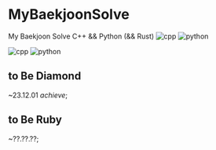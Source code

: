 # MyBaekjoonSolve
My Baekjoon Solve
C++ && Python (&& Rust)
![cpp](https://img.shields.io/badge/-00599C.svg?&style=for-the-badge&logo=Cplusplus&logoColor=white)
![python](https://img.shields.io/badge/-3776AB.svg?&style=for-the-badge&logo=Python&logoColor=white)


![cpp](https://img.shields.io/badge/-00599C.svg?&style=for-the-badge&logo=C++&logoColor=white)
![python](https://img.shields.io/badge/3776AB.svg?&style=for-the-badge&logo=Python&logoColor=white)


## to Be Diamond
~23.12.01 *achieve*;

## to Be Ruby
~??.??.??;
